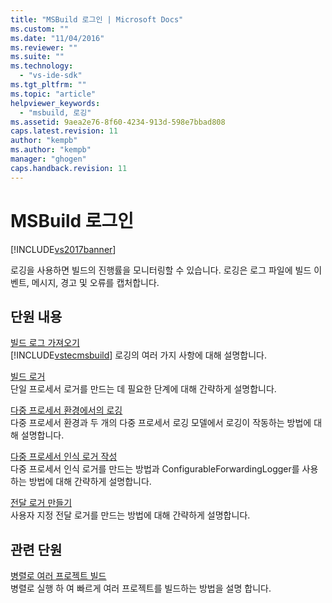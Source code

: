 ```yaml
---
title: "MSBuild 로그인 | Microsoft Docs"
ms.custom: ""
ms.date: "11/04/2016"
ms.reviewer: ""
ms.suite: ""
ms.technology: 
  - "vs-ide-sdk"
ms.tgt_pltfrm: ""
ms.topic: "article"
helpviewer_keywords: 
  - "msbuild, 로깅"
ms.assetid: 9aea2e76-8f60-4234-913d-598e7bbad808
caps.latest.revision: 11
author: "kempb"
ms.author: "kempb"
manager: "ghogen"
caps.handback.revision: 11
---
```

# MSBuild 로그인
[!INCLUDE[vs2017banner](../code-quality/includes/vs2017banner.md)]

로깅을 사용하면 빌드의 진행률을 모니터링할 수 있습니다.  로깅은 로그 파일에 빌드 이벤트, 메시지, 경고 및 오류를 캡처합니다.  
  
## 단원 내용  
 [빌드 로그 가져오기](../msbuild/obtaining-build-logs-with-msbuild.md)  
 [!INCLUDE[vstecmsbuild](../extensibility/internals/includes/vstecmsbuild_md.md)] 로깅의 여러 가지 사항에 대해 설명합니다.  
  
 [빌드 로거](../msbuild/build-loggers.md)  
 단일 프로세서 로거를 만드는 데 필요한 단계에 대해 간략하게 설명합니다.  
  
 [다중 프로세서 환경에서의 로깅](../msbuild/logging-in-a-multi-processor-environment.md)  
 다중 프로세서 환경과 두 개의 다중 프로세서 로깅 모델에서 로깅이 작동하는 방법에 대해 설명합니다.  
  
 [다중 프로세서 인식 로거 작성](../msbuild/writing-multi-processor-aware-loggers.md)  
 다중 프로세서 인식 로거를 만드는 방법과 ConfigurableForwardingLogger를 사용하는 방법에 대해 간략하게 설명합니다.  
  
 [전달 로거 만들기](../msbuild/creating-forwarding-loggers.md)  
 사용자 지정 전달 로거를 만드는 방법에 대해 간략하게 설명합니다.  
  
## 관련 단원  
 [병렬로 여러 프로젝트 빌드](../msbuild/building-multiple-projects-in-parallel-with-msbuild.md)  
 병렬로 실행 하 여 빠르게 여러 프로젝트를 빌드하는 방법을 설명 합니다.